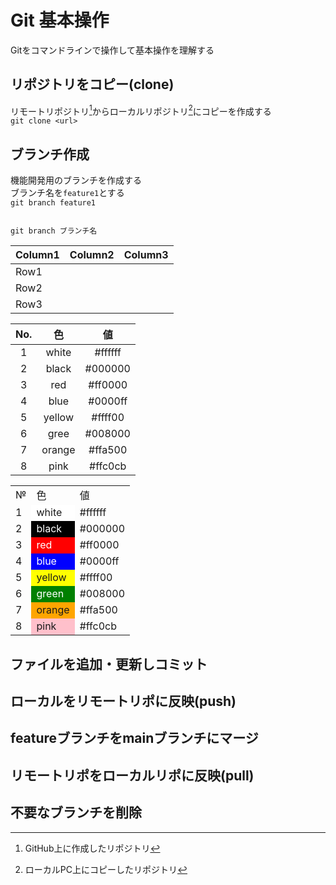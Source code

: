 # Git 基本操作

Gitをコマンドラインで操作して基本操作を理解する

## リポジトリをコピー(clone)

リモートリポジトリ[^1]からローカルリポジトリ[^2]にコピーを作成する  
`git clone <url>`

[^1]:GitHub上に作成したリポジトリ
[^2]:ローカルPC上にコピーしたリポジトリ

## ブランチ作成

機能開発用のブランチを作成する  
ブランチ名を`feature1`とする  
`git branch feature1`

```git

git branch ブランチ名

```


|Column1  |Column2  |Column3  |
|---------|---------|---------|
|Row1     |         |         |
|Row2     |         |         |
|Row3     |         |         |

|No.|色|値|
|:--:|:--:|:--:|
|1|white|#ffffff|
|2|black|#000000|
|3|red|#ff0000|
|4|blue|#0000ff|
|5|yellow|#ffff00|
|6|gree|#008000|
|7|orange|#ffa500|
|8|pink|#ffc0cb|

<table>
<tr><td>№<td>色<td>値
<tr><td>1<td bgcolor=white>white<td>#ffffff
<tr><td>2<td bgcolor=black><font color=white>black<td>#000000
<tr><td>3<td bgcolor=red><font color=white>red<td>#ff0000
<tr><td>4<td bgcolor=blue><font color=white>blue<td>#0000ff
<tr><td>5<td bgcolor=yellow>yellow<td>#ffff00
<tr><td>6<td bgcolor=green><font color=white>green<td>#008000
<tr><td>7<td bgcolor=orange>orange<td>#ffa500
<tr><td>8<td bgcolor=pink>pink<td>#ffc0cb
</table>

## ファイルを追加・更新しコミット



## ローカルをリモートリポに反映(push)

## featureブランチをmainブランチにマージ

## リモートリポをローカルリポに反映(pull)

## 不要なブランチを削除
